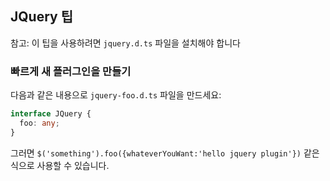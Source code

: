 ## JQuery 팁

참고: 이 팁을 사용하려면 `jquery.d.ts` 파일을 설치해야 합니다

### 빠르게 새 플러그인을 만들기

다음과 같은 내용으로 `jquery-foo.d.ts` 파일을 만드세요: 

```ts
interface JQuery {
  foo: any;
}
```

그러면 `$('something').foo({whateverYouWant:'hello jquery plugin'})` 같은 식으로 사용할 수 있습니다.

